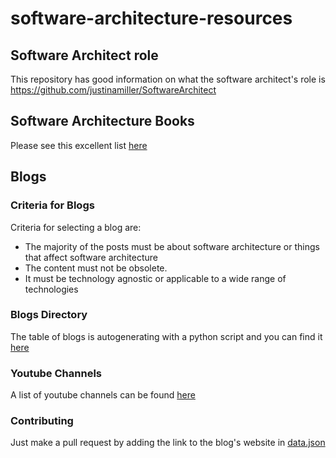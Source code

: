 # software-architecture-resources

## Software Architect role

This repository has good information on what the software architect's role is https://github.com/justinamiller/SoftwareArchitect

## Software Architecture Books

Please see this excellent list [here](https://github.com/mhadidg/software-architecture-books)

## Blogs

### Criteria for Blogs

Criteria for selecting a blog are:
* The majority of the posts must be about software architecture or things that affect software architecture
* The content must not be obsolete.
* It must be technology agnostic or applicable to a wide range of technologies 

### Blogs Directory

The table of blogs is autogenerating with a python script and you can find it [here](blogs.md)

### Youtube Channels

A list of youtube channels can be found [here](youtube.md)

### Contributing

Just make a pull request by adding the link to the blog's website in [data.json](data.json)
